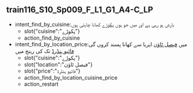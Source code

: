 ## train116_S10_Sp009_F_L1_G1_A4-C_LP
* intent_find_by_cuisine:بارش ہو رہی ہے اور میں جو ہوں [پکوڑے](cuisine) کھانا چاہتی ہوں
	- slot{"cuisine":"پکوڑے"}
	- action_find_by_cuisine
* intent_find_by_location_price:میں [فیصل ٹاؤن](location) ایریا سے کھانا پسند کروں گی [فائیو ہنڈرڈ](price) تک کی رینج میں
	- slot{"cuisine":"پکوڑے"}
	- slot{"location":"فیصل ٹاؤن"}
	- slot{"price":"فائیو ہنڈرڈ"}
	- action_find_by_location_cuisine_price
	- action_restart